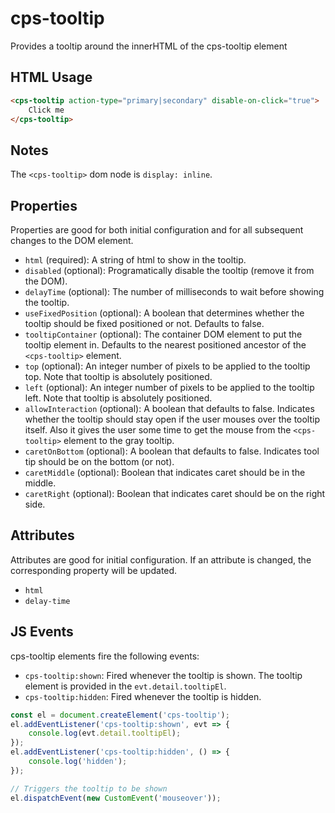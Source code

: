 # cps-tooltip
Provides a tooltip around the innerHTML of the cps-tooltip element

## HTML Usage
```html
<cps-tooltip action-type="primary|secondary" disable-on-click="true">
	Click me
</cps-tooltip>
```

## Notes
The `<cps-tooltip>` dom node is `display: inline`.

## Properties
Properties are good for both initial configuration and for all subsequent changes to the DOM element.
- `html` (required): A string of html to show in the tooltip.
- `disabled` (optional): Programatically disable the tooltip (remove it from the DOM).
- `delayTime` (optional): The number of milliseconds to wait before showing the tooltip.
- `useFixedPosition` (optional): A boolean that determines whether the tooltip should be fixed positioned or not. Defaults to false.
- `tooltipContainer` (optional): The container DOM element to put the tooltip element in. Defaults to the nearest positioned ancestor of the `<cps-tooltip>` element.
- `top` (optional): An integer number of pixels to be applied to the tooltip top. Note that tooltip is absolutely positioned.
- `left` (optional): An integer number of pixels to be applied to the tooltip left. Note that tooltip is absolutely positioned.
- `allowInteraction` (optional): A boolean that defaults to false. Indicates whether the tooltip should stay open if the user mouses over the tooltip itself.
	Also it gives the user some time to get the mouse from the `<cps-tooltip>` element to the gray tooltip.
-	`caretOnBottom` (optional): A boolean that defaults to false. Indicates tool tip should be on the bottom (or not).
-	`caretMiddle` (optional): Boolean that indicates caret should be in the middle.
-	`caretRight` (optional): Boolean that indicates caret should be on the right side.

## Attributes
Attributes are good for initial configuration. If an attribute is changed, the corresponding property will be updated.
- `html`
- `delay-time`

## JS Events
cps-tooltip elements fire the following events:
- `cps-tooltip:shown`: Fired whenever the tooltip is shown. The tooltip element is provided in the `evt.detail.tooltipEl`.
- `cps-tooltip:hidden`: Fired whenever the tooltip is hidden.

```js
const el = document.createElement('cps-tooltip');
el.addEventListener('cps-tooltip:shown', evt => {
	console.log(evt.detail.tooltipEl);
});
el.addEventListener('cps-tooltip:hidden', () => {
	console.log('hidden');
});

// Triggers the tooltip to be shown
el.dispatchEvent(new CustomEvent('mouseover'));
```
